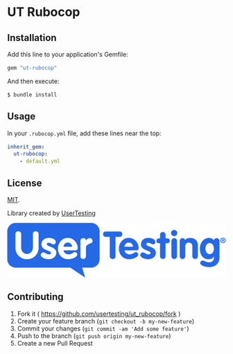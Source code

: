 # UT Rubocop

## Installation

Add this line to your application's Gemfile:

```ruby
gem "ut-rubocop"
```

And then execute:

```ruby
$ bundle install
```

## Usage

In your `.rubocop.yml` file, add these lines near the top:

```yaml
inherit_gem:
  ut-rubocop:
    - default.yml
```

## License

[MIT](LICENSE).

Library created by [UserTesting](https://usertesting.com)

![UserTesting](doc/UserTesting.png)

## Contributing

1. Fork it ( https://github.com/usertesting/ut_rubocop/fork )
2. Create your feature branch (`git checkout -b my-new-feature`)
3. Commit your changes (`git commit -am 'Add some feature'`)
4. Push to the branch (`git push origin my-new-feature`)
5. Create a new Pull Request
